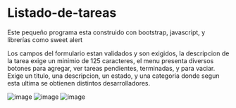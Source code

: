 # Listado-de-tareas
Este pequeño programa esta construido con bootstrap, javascript, y librerías como sweet alert

Los campos del formulario estan validados y son exigidos, la descripcion de la tarea exige un minimio de 125 caracteres, el menu presenta diversos botones para agregar, 
ver tareas pendientes, terminadas, y para vaciar. Exige un titulo, una descripcion, un estado, y una categoria donde segun esta ultima se obtienen distintos desarrolladores.

![image](https://user-images.githubusercontent.com/105131986/196794399-fad7d85b-dc79-452b-839e-eb0ffca95cbc.png)
![image](https://user-images.githubusercontent.com/105131986/196794504-122ce959-cbc2-4966-87af-ddcd45aec57e.png)
![image](https://user-images.githubusercontent.com/105131986/196794618-3dd8ec81-e70f-4293-bb9b-0188d3b7ee3d.png)

